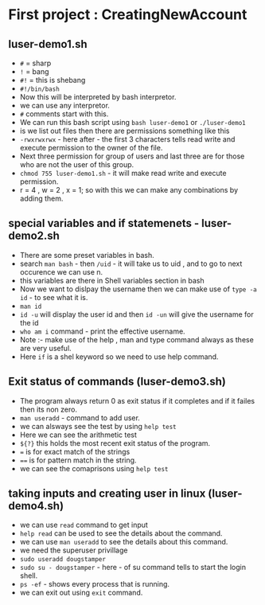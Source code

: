 # First project : CreatingNewAccount

## luser-demo1.sh

- `#` = sharp
- `!` = bang
- `#!` = this is shebang
- `#!/bin/bash`
- Now this will be interpreted by bash interpretor. 
- we can use any interpretor.
- `#` comments start with this.
- We can run this bash script using `bash luser-demo1` or `./luser-demo1`
- is we list out files then there are permissions something like this
- `-rwxrwxrwx` - here after - the first 3 characters tells read write and execute permission to the owner of the file.
- Next three permission for group of users and last three are for those who are not the user of this group.
- `chmod 755 luser-demo1.sh` - it will make read write and execute permission.
- r = 4 , w = 2 , x = 1; so with this we can make any combinations by adding them.

## special variables and if statemenets - luser-demo2.sh

- There are some preset variables in bash.
- search `man bash` - then `/uid` - it will take us to uid , and to go to next occurence we can use n.
- this variables are there in Shell variables section in bash
- Now we want to dislpay the username then we can make use of `type -a id` - to see what it is.
- `man id`
- `id -u` will display the user id and then `id -un` will give the username for the id
- `who am i` command - print the effective username.
- Note :- make use of the help , man and type command always as these are very useful.
- Here `if` is a shel keyword so we need to use help command.

## Exit status of commands (luser-demo3.sh)

- The program always return 0 as exit status if it completes and if it failes then its non zero.
- `man useradd` - command to add user.
- we can alsways see the test by using `help test`
- Here we can see the arithmetic test
- `${?}` this holds the most recent exit status of the program.
- `=` is for exact match of the strings
- `==` is for pattern match in the string.
- we can see the comaprisons using `help test`

## taking inputs and creating user in linux (luser-demo4.sh)

- we can use `read` command to get input
- `help read` can be used to see the details about the command.
- we can use `man useradd` to see the details about this command.
- we need the superuser privillage
- `sudo useradd dougstamper`
- `sudo su - dougstamper`  - here - of su command tells to start the login shell.
- `ps -ef` - shows every process that is running.
- we can exit out using `exit` command.